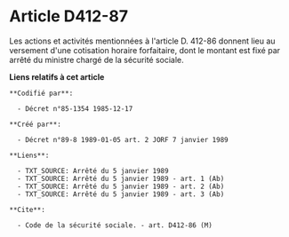 # Article D412-87

Les actions et activités mentionnées à l'article D. 412-86 donnent lieu au versement d'une cotisation horaire forfaitaire,
dont le montant est fixé par arrêté du ministre chargé de la sécurité sociale.

**Liens relatifs à cet article**

	**Codifié par**:

	  - Décret n°85-1354 1985-12-17

	**Créé par**:

	  - Décret n°89-8 1989-01-05 art. 2 JORF 7 janvier 1989

	**Liens**:

	  - TXT_SOURCE: Arrêté du 5 janvier 1989
	  - TXT_SOURCE: Arrêté du 5 janvier 1989 - art. 1 (Ab)
	  - TXT_SOURCE: Arrêté du 5 janvier 1989 - art. 2 (Ab)
	  - TXT_SOURCE: Arrêté du 5 janvier 1989 - art. 3 (Ab)

	**Cite**:

	  - Code de la sécurité sociale. - art. D412-86 (M)
